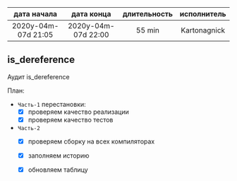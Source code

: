 
| дата начала         |   дата конца        | длительность | исполнитель  |
|:-------------------:|:-------------------:|:------------:|:------------:|
| 2020y-04m-07d 21:05 | 2020y-04m-07d 22:00 | 55 min       | Kartonagnick |

is_dereference
---
Аудит is_dereference  

План:  
  - `Часть-1` перестановки:  
    - [x] проверяем качество реализации  
    - [x] проверяем качество тестов  
  - `Часть-2`  
    - [x] проверяем сборку на всех компиляторах  
    - [x] заполняем историю  
    - [x] обновляем таблицу  


